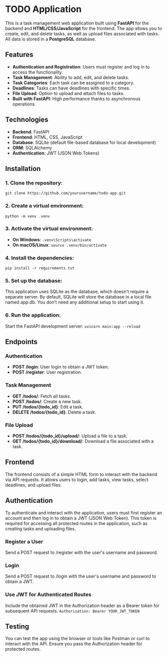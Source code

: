 # TODO Application

This is a task management web application built using **FastAPI** for the backend and **HTML/CSS/JavaScript** for the frontend. The app allows you to create, edit, and delete tasks, as well as upload files associated with tasks. All data is stored in a **PostgreSQL** database.

## Features

- **Authentication and Registration**: Users must register and log in to access the functionality.
- **Task Management**: Ability to add, edit, and delete tasks.
- **Task Categories**: Each task can be assigned to a category.
- **Deadlines**: Tasks can have deadlines with specific times.
- **File Upload**: Option to upload and attach files to tasks.
- **Built with FastAPI**: High performance thanks to asynchronous operations.

## Technologies

- **Backend**: FastAPI
- **Frontend**: HTML, CSS, JavaScript
- **Database**: SQLite (default file-based database for local development)
- **ORM**: SQLAlchemy
- **Authentication**: JWT (JSON Web Tokens)

## Installation

### 1. Clone the repository:
`git clone https://github.com/yourusername/todo-app.git`

### 2. Create a virtual environment:
`python -m venv .venv`

### 3. Activate the virtual environment:
- **On Windows**: `.venv\Scripts\activate`
- **On macOS/Linux**: `source .venv/bin/activate`

### 4. Install the dependencies:
`pip install -r requirements.txt`

### 5. Set up the database:
This application uses SQLite as the database, which doesn't require a separate server. By default, SQLite will store the database in a local file named app.db. You don’t need any additional setup to start using it.

### 6. Run the application:
Start the FastAPI development server: `uvicorn main:app --reload`

## Endpoints
### Authentication
- **POST /login**: User login to obtain a JWT token.
- **POST /register**: User registration.

### Task Management
- **GET /todos/**: Fetch all tasks.
- **POST /todos/**: Create a new task.
- **PUT /todos/{todo_id}**: Edit a task.
- **DELETE /todos/{todo_id}**: Delete a task.

### File Upload
- **POST /todos/{todo_id}/upload/**: Upload a file to a task.
- **GET /todos/{todo_id}/download/**: Download a file associated with a task.

## Frontend
The frontend consists of a simple HTML form to interact with the backend via API requests. It allows users to login, add tasks, view tasks, select deadlines, and upload files.

## Authentication
To authenticate and interact with the application, users must first register an account and then log in to obtain a JWT (JSON Web Token). This token is required for accessing all protected routes in the application, such as creating tasks and uploading files.

### Register a User
Send a POST request to /register with the user's username and password.

### Login
Send a POST request to /login with the user's username and password to obtain a JWT.
### Use JWT for Authenticated Routes
Include the obtained JWT in the Authorization header as a Bearer token for subsequent API requests.
`Authorization: Bearer YOUR_JWT_TOKEN`

## Testing
You can test the app using the browser or tools like Postman or curl to interact with the API. Ensure you pass the Authorization header for protected routes.
